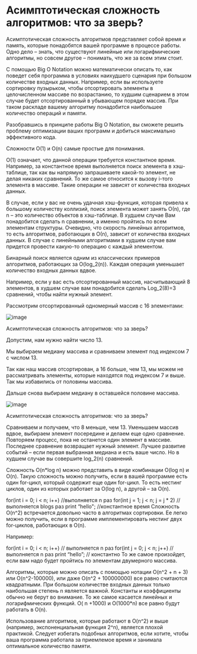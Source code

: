# Асимптотическая сложность алгоритмов: что за зверь?

Асимптотическая сложность алгоритмов представляет собой время и память, которые понадобятся вашей программе в процессе работы. Одно дело – знать, что существуют линейные или логарифмические алгоритмы, но совсем другое – понимать, что же за всем этим стоит.

С помощью Big O Notation можно математически описать то, как поведет себя программа в условиях наихудшего сценария при большом количестве входных данных. Например, если вы используете сортировку пузырьком, чтобы отсортировать элементы в целочисленном массиве по возрастанию, то худшим сценарием в этом случае будет отсортированный в убывающем порядке массив. При таком раскладе вашему алгоритму понадобится наибольшее количество операций и памяти.

Разобравшись в принципе работы Big O Notation, вы сможете решить проблему оптимизации ваших программ и добиться максимально эффективного кода.

Сложности О(1) и O(n) самые простые для понимания.

О(1) означает, что данной операции требуется константное время. Например, за константное время выполняется поиск элемента в хэш-таблице, так как вы напрямую запрашиваете какой-то элемент, не делая никаких сравнений. То же самое относится к вызову i-того элемента в массиве. Такие операции не зависят от количества входных данных.

В случае, если у вас не очень удачная хэш-функция, которая привела к большому количеству коллизий, поиск элемента может занять О(n), где n – это количество объектов в хэш-таблице. В худшем случае Вам понадобится сделать n сравнении, а именно пройтись по всем элементам структуры. Очевидно, что скорость линейных алгоритмов, то есть алгоритмов, работающих в О(n), зависит от количества входных данных. В случае с линейными алгоритмами в худшем случае вам придется провести какую-то операцию с каждый элементом.

Бинарный поиск является одним из классических примеров алгоритмов, работающих за O(log_2(n)). Каждая операция уменьшает количество входных данных вдвое.

Например, если у вас есть отсортированный массив, насчитывающий 8 элементов, в худшем случае вам понадобится сделать Log_2(8)=3 сравнений, чтобы найти нужный элемент.

Рассмотрим отсортированный одномерный массив с 16 элементами:

![image](https://github.com/wmcheck/Notes/assets/2428660/6f3ce863-a3fd-4100-a1cc-2ea682d2a00b)

Асимптотическая сложность алгоритмов: что за зверь?

Допустим, нам нужно найти число 13.

Мы выбираем медиану массива и сравниваем элемент под индексом 7 с числом 13.

Так как наш массив отсортирован, а 16 больше, чем 13, мы можем не рассматривать элементы, которые находятся под индексом 7 и выше. Так мы избавились от половины массива.

Дальше снова выбираем медиану в оставшейся половине массива.

![image](https://github.com/wmcheck/Notes/assets/2428660/95c9da8f-d8e7-4e87-bd75-8de23f766194)

Асимптотическая сложность алгоритмов: что за зверь?

Сравниваем и получаем, что 8 меньше, чем 13. Уменьшаем массив вдвое, выбираем элемент посередине и делаем еще одно сравнение. Повторяем процесс, пока не останется один элемент в массиве. Последнее сравнение возвращает нужный элемент. Лучшее развитие событий – если первая выбранная медиана и есть ваше число. Но в худшем случае вы совершите log_2(n) сравнений.

Сложность O(n*log n) можно представить в виде комбинации O(log n) и O(n). Такую сложность можно получить, если в вашей программе есть один for-цикл, который содержит еще один for-цикл. То есть нестинг циклов, один из которых работает за O(log n), а другой – за O(n).

for(int i = 0; i < n; i++) //выполняется n раз
  for(int j = 1; j < n; j = j * 2) // выполняется blogs раз
    print “hello"; //константное время
Сложность O(n^2) встречается довольно часто в алгоритмах сортировки. Ее легко можно получить, если в программе имплементировать нестинг двух for-циклов, работающих в O(n).

Например:

for(int i = 0; i < n; i++) // выполняется n раз
  for(int j = 0; j < n; j++) //выполняется n раз
    print “hello”; // константно
То же самое произойдет, если вам надо будет пройтись по элементам двумерного массива.

Алгоритмы, которые можно описать с помощью нотации O(n^2 + n + 3) или O(n^2-100000), или даже O(n^2 + 100000000) все равно считаются квадратными. При большом количестве входных данных только наибольшая степень n является важной. Константы и коэффициенты обычно не берут во внимание. То же самое касается линейных и логарифмических функций. O( n +1000) и O(1000*n) все равно будут работать в O(n).

Использование алгоритмов, которые работают в O(n^2) и выше (например, экспоненциальная функция 2^n), является плохой практикой. Следует избегать подобных алгоритмов, если хотите, чтобы ваша программа работала за приемлемое время и занимала оптимальное количество памяти.
